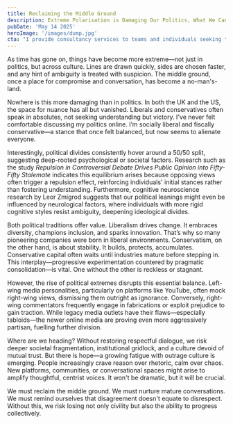 ```yaml
---
title: Reclaiming the Middle Ground
description: Extreme Polarisation is Damaging Our Politics, What We Can Do About It?
pubDate: 'May 14 2025'
heroImage: '/images/dump.jpg'
cta: "I provide consultancy services to teams and individuals seeking to reduce reliance on third-party platforms, implement ethical tracking and CRM practices, develop impactful websites, and strategically integrate AI within agency operations."
---
```

As time has gone on, things have become more extreme—not just in politics, but across culture. Lines are drawn quickly, sides are chosen faster, and any hint of ambiguity is treated with suspicion. The middle ground, once a place for compromise and conversation, has become a no-man's-land.

Nowhere is this more damaging than in politics. In both the UK and the US, the space for nuance has all but vanished. Liberals and conservatives often speak in absolutes, not seeking understanding but victory. I've never felt comfortable discussing my politics online. I’m socially liberal and fiscally conservative—a stance that once felt balanced, but now seems to alienate everyone.

Interestingly, political divides consistently hover around a 50/50 split, suggesting deep-rooted psychological or societal factors. Research such as the study *Repulsion in Controversial Debate Drives Public Opinion into Fifty-Fifty Stalemate* indicates this equilibrium arises because opposing views often trigger a repulsion effect, reinforcing individuals' initial stances rather than fostering understanding. Furthermore, cognitive neuroscience research by Leor Zmigrod suggests that our political leanings might even be influenced by neurological factors, where individuals with more rigid cognitive styles resist ambiguity, deepening ideological divides.

Both political traditions offer value. Liberalism drives change. It embraces diversity, champions inclusion, and sparks innovation. That’s why so many pioneering companies were born in liberal environments. Conservatism, on the other hand, is about stability. It builds, protects, accumulates. Conservative capital often waits until industries mature before stepping in. This interplay—progressive experimentation countered by pragmatic consolidation—is vital. One without the other is reckless or stagnant.

However, the rise of political extremes disrupts this essential balance. Left-wing media personalities, particularly on platforms like YouTube, often mock right-wing views, dismissing them outright as ignorance. Conversely, right-wing commentators frequently engage in fabrications or exploit prejudice to gain traction. While legacy media outlets have their flaws—especially tabloids—the newer online media are proving even more aggressively partisan, fuelling further division.

Where are we heading? Without restoring respectful dialogue, we risk deeper societal fragmentation, institutional gridlock, and a culture devoid of mutual trust. But there is hope—a growing fatigue with outrage culture is emerging. People increasingly crave reason over rhetoric, calm over chaos. New platforms, communities, or conversational spaces might arise to amplify thoughtful, centrist voices. It won't be dramatic, but it will be crucial.

We must reclaim the middle ground. We must nurture mature conversations. We must remind ourselves that disagreement doesn't equate to disrespect. Without this, we risk losing not only civility but also the ability to progress collectively.